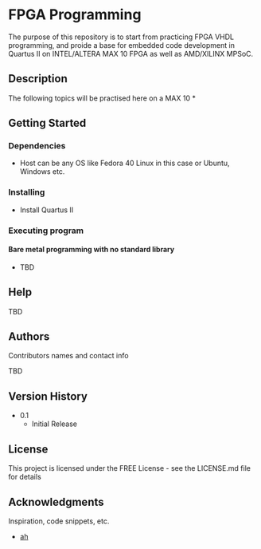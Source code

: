 # FPGA Programming

The purpose of this repository is to start from practicing FPGA VHDL programming, and proide a base for embedded code development in Quartus II on INTEL/ALTERA MAX 10 FPGA as well as AMD/XILINX MPSoC.

## Description

The following topics will be practised here on a MAX 10
* 

## Getting Started

### Dependencies

* Host can be any OS like Fedora 40 Linux in this case or Ubuntu, Windows etc.  

### Installing

* Install Quartus II 

### Executing program

#### Bare metal programming with no standard library

* TBD

## Help

TBD

## Authors

Contributors names and contact info

TBD

## Version History

* 0.1
    * Initial Release

## License

This project is licensed under the FREE License - see the LICENSE.md file for details

## Acknowledgments

Inspiration, code snippets, etc.
* [ah](https://github.com/ahasanzadeh/)